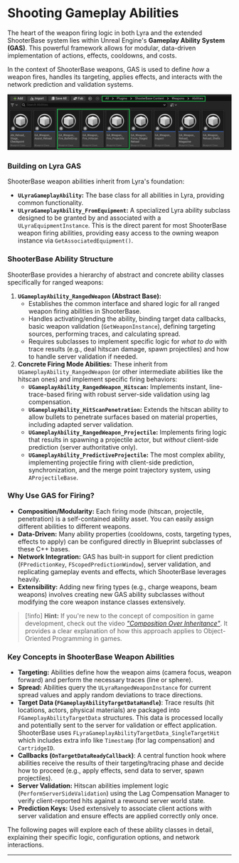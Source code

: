 # Shooting Gameplay Abilities

The heart of the weapon firing logic in both Lyra and the extended ShooterBase system lies within Unreal Engine's **Gameplay Ability System (GAS)**. This powerful framework allows for modular, data-driven implementation of actions, effects, cooldowns, and costs.

In the context of ShooterBase weapons, GAS is used to define _how_ a weapon fires, handles its targeting, applies effects, and interacts with the network prediction and validation systems.

<img src=".gitbook/assets/image (186).png" alt="" title="Base Shooter Gameplay Abilities in ShooterBase">

### Building on Lyra GAS

ShooterBase weapon abilities inherit from Lyra's foundation:

* **`ULyraGameplayAbility`:** The base class for all abilities in Lyra, providing common functionality.
* **`ULyraGameplayAbility_FromEquipment`:** A specialized Lyra ability subclass designed to be granted by and associated with a `ULyraEquipmentInstance`. This is the direct parent for most ShooterBase weapon firing abilities, providing easy access to the owning weapon instance via `GetAssociatedEquipment()`.

### ShooterBase Ability Structure

ShooterBase provides a hierarchy of abstract and concrete ability classes specifically for ranged weapons:

1. **`UGameplayAbility_RangedWeapon` (Abstract Base):**
   * Establishes the common interface and shared logic for all ranged weapon firing abilities in ShooterBase.
   * Handles activating/ending the ability, binding target data callbacks, basic weapon validation (`GetWeaponInstance`), defining targeting sources, performing traces, and calculating spread.
   * Requires subclasses to implement specific logic for _what to do_ with trace results (e.g., deal hitscan damage, spawn projectiles) and how to handle server validation if needed.
2. **Concrete Firing Mode Abilities:** These inherit from `UGameplayAbility_RangedWeapon` (or other intermediate abilities like the hitscan ones) and implement specific firing behaviors:
   * **`UGameplayAbility_RangedWeapon_Hitscan`:** Implements instant, line-trace-based firing with robust server-side validation using lag compensation.
   * **`UGameplayAbility_HitScanPenetration`:** Extends the hitscan ability to allow bullets to penetrate surfaces based on material properties, including adapted server validation.
   * **`UGameplayAbility_RangedWeapon_Projectile`:** Implements firing logic that results in spawning a projectile actor, but _without_ client-side prediction (server authoritative only).
   * **`UGameplayAbility_PredictiveProjectile`:** The most complex ability, implementing projectile firing _with_ client-side prediction, synchronization, and the merge point trajectory system, using `AProjectileBase`.

### Why Use GAS for Firing?

* **Composition/Modularity:** Each firing mode (hitscan, projectile, penetration) is a self-contained ability asset. You can easily assign different abilities to different weapons.
* **Data-Driven:** Many ability properties (cooldowns, costs, targeting types, effects to apply) can be configured directly in Blueprint subclasses of these C++ bases.
* **Network Integration:** GAS has built-in support for client prediction (`FPredictionKey`, `FScopedPredictionWindow`), server validation, and replicating gameplay events and effects, which ShooterBase leverages heavily.
* **Extensibility:** Adding new firing types (e.g., charge weapons, beam weapons) involves creating new GAS ability subclasses without modifying the core weapon instance classes extensively.

> [!info]
> **Hint:** If you're new to the concept of composition in game development, check out the video [_"Composition Over Inheritance"_](https://www.youtube.com/watch?v=HNzP1aLAffM). It provides a clear explanation of how this approach applies to Object-Oriented Programming in games.

### Key Concepts in ShooterBase Weapon Abilities

* **Targeting:** Abilities define how the weapon aims (camera focus, weapon forward) and perform the necessary traces (line or sphere).
* **Spread:** Abilities query the `ULyraRangedWeaponInstance` for current spread values and apply random deviations to trace directions.
* **Target Data (`FGameplayAbilityTargetDataHandle`)**: Trace results (hit locations, actors, physical materials) are packaged into `FGameplayAbilityTargetData` structures. This data is processed locally and potentially sent to the server for validation or effect application. ShooterBase uses `FLyraGameplayAbilityTargetData_SingleTargetHit` which includes extra info like `Timestamp` (for lag compensation) and `CartridgeID`.
* **Callbacks (`OnTargetDataReadyCallback`)**: A central function hook where abilities receive the results of their targeting/tracing phase and decide how to proceed (e.g., apply effects, send data to server, spawn projectiles).
* **Server Validation:** Hitscan abilities implement logic (`PerformServerSideValidation`) using the Lag Compensation Manager to verify client-reported hits against a rewound server world state.
* **Prediction Keys:** Used extensively to associate client actions with server validation and ensure effects are applied correctly only once.

The following pages will explore each of these ability classes in detail, explaining their specific logic, configuration options, and network interactions.

***
